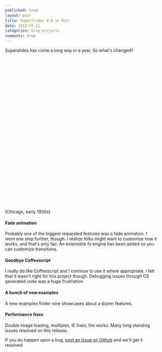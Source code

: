```yaml
---
published: true
layout: post
title: Superslides 0.6 is Out!
date: 2013-07-11
categories: blog projects
comments: true
---
```


Superslides has come a long way in a year. So what's changed?

<!-- more -->

<style>
  .wide-container {
    height: 500px;
    margin-left: -65px;
    margin-right: -65px;
    visibility: hidden;
  }
  #slides {
    position: relative;
  }
  #slides .slides-container {
    display: none;
  }
  .slides-navigation {
    margin: 0 auto;
    position: absolute;
    z-index: 3;
    top: 0;
    bottom: 0;
    width: 100%;
    font-family: Lato;
    font-weight: bold;
  }
  .slides-navigation a {
    position: absolute;
    display: block;
    padding: 10px;
    color: white;
    font-size: 46px;
    text-shadow: 0 1px 1px #000;
    top: 204px;
  }
  .slides-navigation a.prev {
    left: 0;
  }
  .slides-navigation a.next {
    right: 0;
    text-align: right;
  }

  @media screen and (max-width: 649px) {
    .wide-container {
      margin-left: -15px;
      margin-right: -15px;
      height: 300px;
    }
    .slides-navigation a {
      top: 104px;
    }
  }
</style>

<div class="wide-container">
  <div id="slides">
    <div class="slides-container">
      <img src="/images/posts/chicago-4.jpg">
      <img src="/images/posts/chicago-1.jpg">
      <img src="/images/posts/chicago-2.jpg">
      <img src="/images/posts/chicago-3.jpg">
    </div>
    <nav class="slides-navigation">
      <a href="#" class="next">
        <i class="icon-angle-right">
        </i>
      </a>
      <a href="#" class="prev">
        <i class="icon-angle-left">
        </i>
      </a>
    </nav>
  </div>
</div>
(Chicago, early 1900s)

#### Fade animation

Probably one of the biggest requested features was a fade animation. I went one step further, though. I realize folks might want to customize how it works, and that's only fair. An extensible fx engine has been added so you can customize transitions.

#### Goodbye Coffeescript

I really do like Coffeescript and I continue to use it where appropriate. I felt that it wasn't right for this project though. Debugging issues through CS generated code was a huge frustration.

#### A bunch of new examples

A new examples folder now showcases about a dozen features.

#### Performance fixes

Double image loading, multiples, IE fixes, the works. Many long standing issues resolved on this release.

If you do happen upon a bug, [post an issue on Github](https://github.com/nicinabox/superslides/issues) and we'll get it resolved.

<script src="http://cdnjs.cloudflare.com/ajax/libs/jquery-easing/1.3/jquery.easing.min.js">
</script>
<script src="https://rawgithub.com/EightMedia/hammer.js/master/dist/hammer.min.js">
</script>
<script src="https://rawgithub.com/benbarnett/jQuery-Animate-Enhanced/master/jquery.animate-enhanced.min.js">
</script>
<script src="https://rawgithub.com/nicinabox/superslides/0.6.2/dist/jquery.superslides.min.js" type="text/javascript" charset="utf-8">
</script>

<script>
  $(function() {
    var $slides = $('#slides');
    Hammer($slides[0]).on("swipeleft", function(e) {
      $slides.data('superslides').animate('next');
    });

    Hammer($slides[0]).on("swiperight", function(e) {
      $slides.data('superslides').animate('prev');
    });
    $slides.on('init.slides', function() {
      $('.wide-container').css('visibility', 'visible');
    });
    $slides.superslides({
      inherit_height_from: '.wide-container'
    });
  });
</script>
